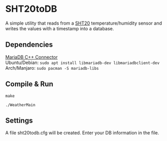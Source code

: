 # SHT20toDB
A simple utility that reads from a [SHT20](https://www.mouser.com/datasheet/2/682/Sensirion_Humidity_Sensors_SHT20_Datasheet-1274196.pdf) temperature/humidity sensor and writes the values with a timestamp into a database.

## Dependencies
[MariaDB C++ Connector](https://mariadb.com/kb/en/library/mariadb-connector-c/)  
Ubuntu/Debian: `sudo apt install libmariadb-dev libmariadbclient-dev`  
Arch/Manjaro: `sudo pacman -S mariadb-libs`

## Compile & Run
```console
make
```
```console
./WeatherMain
```

## Settings
A file sht20todb.cfg will be created. Enter your DB information in the file.